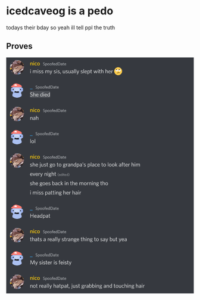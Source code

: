 # icedcaveog is a pedo

todays their bday so yeah ill tell ppl the truth

## Proves

![image](unknown.png "Title")
